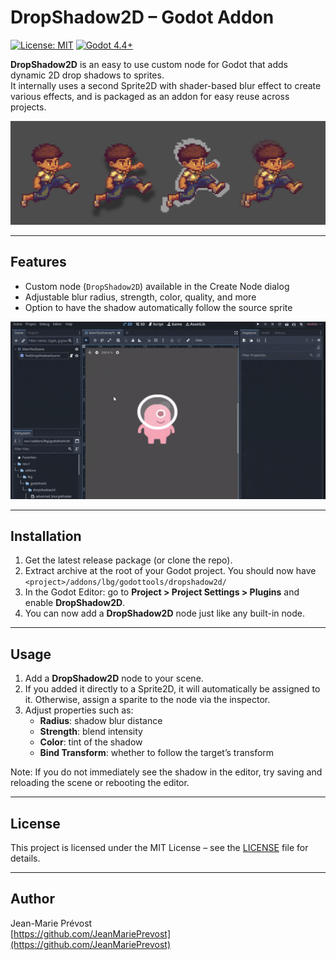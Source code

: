 # DropShadow2D – Godot Addon
[![License: MIT](https://img.shields.io/badge/license-MIT-green.svg)](LICENSE) [![Godot 4.4+](https://img.shields.io/badge/Godot-4.4%2B-blue.svg)](https://godotengine.org/)

**DropShadow2D** is an easy to use custom node for Godot that adds dynamic 2D drop shadows to sprites.  
It internally uses a second Sprite2D with shader-based blur effect to create various effects, and is packaged as an addon for easy reuse across projects.


![Demo](images/drop_shadow_multi_demo.png)

---

## Features
- Custom node (`DropShadow2D`) available in the Create Node dialog  
- Adjustable blur radius, strength, color, quality, and more
- Option to have the shadow automatically follow the source sprite

<img src="images/drop_shadow_2d_demo.gif" alt="Demo">

---

## Installation
1. Get the latest release package (or clone the repo).
2. Extract archive at the root of your Godot project. 
You should now have `<project>/addons/lbg/godottools/dropshadow2d/` 
3. In the Godot Editor: go to **Project > Project Settings > Plugins** and enable **DropShadow2D**.  
4. You can now add a **DropShadow2D** node just like any built-in node.

---

## Usage
1. Add a **DropShadow2D** node to your scene.  
2. If you added it directly to a Sprite2D, it will automatically be assigned to it. Otherwise, assign a sparite to the node via the inspector.
3. Adjust properties such as:
   - **Radius**: shadow blur distance  
   - **Strength**: blend intensity  
   - **Color**: tint of the shadow  
   - **Bind Transform**: whether to follow the target’s transform 

Note: If you do not immediately see the shadow in the editor, try saving and reloading the scene or rebooting the editor.

---

## License
This project is licensed under the MIT License – see the [LICENSE](LICENSE) file for details.

---

## Author
Jean-Marie Prévost  
[https://github.com/JeanMariePrevost](https://github.com/JeanMariePrevost)
